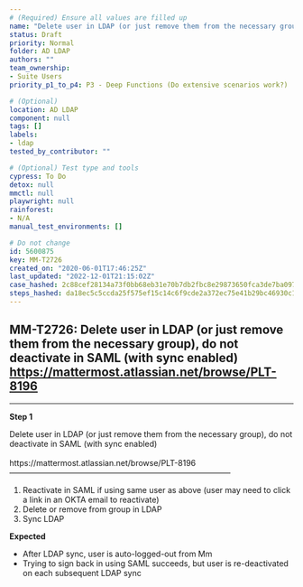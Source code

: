 ```yaml
---
# (Required) Ensure all values are filled up
name: "Delete user in LDAP (or just remove them from the necessary group), do not deactivate in SAML (with sync enabled)  https://mattermost.atlassian.net/browse/PLT-8196"
status: Draft
priority: Normal
folder: AD LDAP
authors: ""
team_ownership:
- Suite Users
priority_p1_to_p4: P3 - Deep Functions (Do extensive scenarios work?)

# (Optional)
location: AD LDAP
component: null
tags: []
labels:
- ldap
tested_by_contributor: ""

# (Optional) Test type and tools
cypress: To Do
detox: null
mmctl: null
playwright: null
rainforest:
- N/A
manual_test_environments: []

# Do not change
id: 5600875
key: MM-T2726
created_on: "2020-06-01T17:46:25Z"
last_updated: "2022-12-01T21:15:02Z"
case_hashed: 2c88cef28134a73f0bb68eb31e70b7db2fbc8e29873650fca3de7ba097eaeab8cbb78b5e5bab96dc2862cabdc80e3dce
steps_hashed: da18ec5c5ccda25f575ef15c14c6f9cde2a372ec75e41b29bc46930c1f1088c74dbe27f2d992748d508c3a787d0fafb3
---
```


<!-- (Auto-generated) Based on frontmatter's "key" and "name" -->

## MM-T2726: Delete user in LDAP (or just remove them from the necessary group), do not deactivate in SAML (with sync enabled) https://mattermost.atlassian.net/browse/PLT-8196

---

**Step 1**

Delete user in LDAP (or just remove them from the necessary group), do not deactivate in SAML (with sync enabled)\
\
https\://mattermost.atlassian.net/browse/PLT-8196\
————————————————————————————

1. Reactivate in SAML if using same user as above (user may need to click a link in an OKTA email to reactivate)
2. Delete or remove from group in LDAP
3. Sync LDAP

**Expected**

- After LDAP sync, user is auto-logged-out from Mm
- Trying to sign back in using SAML succeeds, but user is re-deactivated on each subsequent LDAP sync
